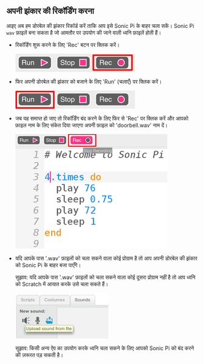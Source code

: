 ## अपनी झंकार की रिकॉर्डिंग करना

आइए अब हम डोरबेल की झंकार रिकॉर्ड करें ताकि आप इसे Sonic Pi के बाहर चला सकें। Sonic Pi `wav` फ़ाइलें बना सकता है जो आमतौर पर उपयोग की जाने वाली ध्वनि फ़ाइलें होती हैं।

+ रिकॉर्डिंग शुरू करने के लिए 'Rec' बटन पर क्लिक करें।
    
    ![स्क्रीनशॉट](images/tune-record.png)

+ फिर अपनी डोरबेल की झंकार को बजाने के लिए 'Run' (चलाएँ) पर क्लिक करें।
    
    ![स्क्रीनशॉट](images/tune-run.png)

+ जब यह समाप्त हो जाए तो रिकॉर्डिंग बंद करने के लिए फिर से 'Rec' पर क्लिक करें और आपको फ़ाइल नाम के लिए संकेत दिया जाएगा अपनी फ़ाइल को 'doorbell.wav' नाम दें।
    
    ![स्क्रीनशॉट](images/tune-record-stop.png)

+ यदि आपके पास '.wav' फ़ाइलों को चला सकने वाला कोई प्रोग्राम है तो आप अपनी डोरबेल की झंकार को Sonic Pi के बाहर बजा पाएँगे।
    
    सुझाव: यदि आपके पास '.wav' फ़ाइलों को चला सकने वाला कोई दूसरा प्रोग्राम नहीं है तो आप ध्वनि को Scratch में आयात करके उसे चला सकते हैं।
    
    ![स्क्रीनशॉट](images/scratch-upload.png)
    
    सुझाव: किसी अन्य ऐप का उपयोग करके ध्वनि चला सकने के लिए आपको Sonic Pi को बंद करने की ज़रूरत पड़ सकती है।
